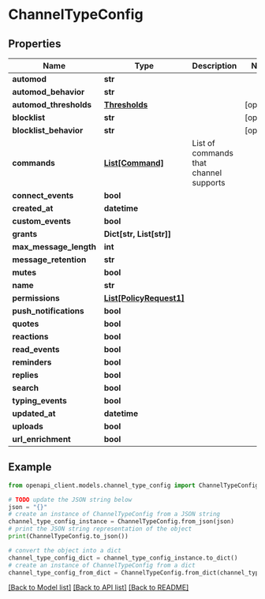# ChannelTypeConfig


## Properties

Name | Type | Description | Notes
------------ | ------------- | ------------- | -------------
**automod** | **str** |  | 
**automod_behavior** | **str** |  | 
**automod_thresholds** | [**Thresholds**](Thresholds.md) |  | [optional] 
**blocklist** | **str** |  | [optional] 
**blocklist_behavior** | **str** |  | [optional] 
**commands** | [**List[Command]**](Command.md) | List of commands that channel supports | 
**connect_events** | **bool** |  | 
**created_at** | **datetime** |  | 
**custom_events** | **bool** |  | 
**grants** | **Dict[str, List[str]]** |  | 
**max_message_length** | **int** |  | 
**message_retention** | **str** |  | 
**mutes** | **bool** |  | 
**name** | **str** |  | 
**permissions** | [**List[PolicyRequest1]**](PolicyRequest1.md) |  | 
**push_notifications** | **bool** |  | 
**quotes** | **bool** |  | 
**reactions** | **bool** |  | 
**read_events** | **bool** |  | 
**reminders** | **bool** |  | 
**replies** | **bool** |  | 
**search** | **bool** |  | 
**typing_events** | **bool** |  | 
**updated_at** | **datetime** |  | 
**uploads** | **bool** |  | 
**url_enrichment** | **bool** |  | 

## Example

```python
from openapi_client.models.channel_type_config import ChannelTypeConfig

# TODO update the JSON string below
json = "{}"
# create an instance of ChannelTypeConfig from a JSON string
channel_type_config_instance = ChannelTypeConfig.from_json(json)
# print the JSON string representation of the object
print(ChannelTypeConfig.to_json())

# convert the object into a dict
channel_type_config_dict = channel_type_config_instance.to_dict()
# create an instance of ChannelTypeConfig from a dict
channel_type_config_from_dict = ChannelTypeConfig.from_dict(channel_type_config_dict)
```
[[Back to Model list]](../README.md#documentation-for-models) [[Back to API list]](../README.md#documentation-for-api-endpoints) [[Back to README]](../README.md)


